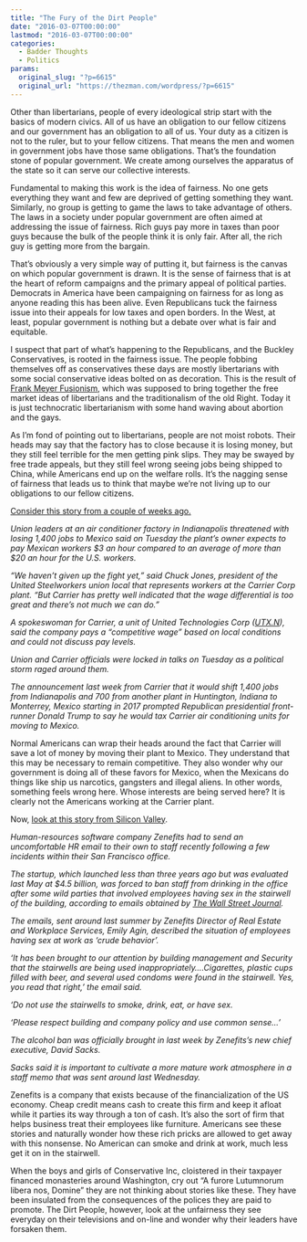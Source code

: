 ```yaml
---
title: "The Fury of the Dirt People"
date: "2016-03-07T00:00:00"
lastmod: "2016-03-07T00:00:00"
categories:
  - Badder Thoughts
  - Politics
params:
  original_slug: "?p=6615"
  original_url: "https://thezman.com/wordpress/?p=6615"
---
```


Other than libertarians, people of every ideological strip start with
the basics of modern civics. All of us have an obligation to our fellow
citizens and our government has an obligation to all of us. Your duty as
a citizen is not to the ruler, but to your fellow citizens. That means
the men and women in government jobs have those same obligations. That’s
the foundation stone of popular government. We create among ourselves
the apparatus of the state so it can serve our collective interests.

Fundamental to making this work is the idea of fairness. No one gets
everything they want and few are deprived of getting something they
want. Similarly, no group is getting to game the laws to take advantage
of others. The laws in a society under popular government are often
aimed at addressing the issue of fairness. Rich guys pay more in taxes
than poor guys because the bulk of the people think it is only fair.
After all, the rich guy is getting more from the bargain.

That’s obviously a very simple way of putting it, but fairness is the
canvas on which popular government is drawn. It is the sense of fairness
that is at the heart of reform campaigns and the primary appeal of
political parties. Democrats in America have been campaigning on
fairness for as long as anyone reading this has been alive. Even
Republicans tuck the fairness issue into their appeals for low taxes and
open borders. In the West, at least, popular government is nothing but a
debate over what is fair and equitable.

I suspect that part of what’s happening to the Republicans, and the
Buckley Conservatives, is rooted in the fairness issue. The people
fobbing themselves off as conservatives these days are mostly
libertarians with some social conservative ideas bolted on as
decoration. This is the result of
<a href="https://en.wikipedia.org/wiki/Fusionism" rel="noopener"
target="_blank">Frank Meyer Fusionism</a>, which was supposed to bring
together the free market ideas of libertarians and the traditionalism of
the old Right. Today it is just technocratic libertarianism with some
hand waving about abortion and the gays.

As I’m fond of pointing out to libertarians, people are not moist
robots. Their heads may say that the factory has to close because it is
losing money, but they still feel terrible for the men getting pink
slips. They may be swayed by free trade appeals, but they still feel
wrong seeing jobs being shipped to China, while Americans end up on the
welfare rolls. It’s the nagging sense of fairness that leads us to think
that maybe we’re not living up to our obligations to our fellow
citizens.

<a
href="http://www.reuters.com/article/us-carriercorp-layoffs-idUSKCN0VP2R6"
rel="noopener" target="_blank">Consider this story from a couple of
weeks ago.</a>

*<span class="articleLocatio</span>n">Union leaders at an air
conditioner factory in Indianapolis threatened with losing 1,400 jobs to
Mexico said on Tuesday the plant’s owner expects to pay Mexican workers
$3 an hour compared to an average of more than $20 an hour for the U.S.
workers.</span>*

*“We haven’t given up the fight yet,” said Chuck Jones, president of the
United Steelworkers union local that represents workers at the Carrier
Corp plant. “But Carrier has pretty well indicated that the wage
differential is too great and there’s not much we can do.”*

*A spokeswoman for Carrier, a unit of United Technologies Corp
(<span id="symbol_UTX.N_0">[UTX.N](http://www.reuters.com/finance/stocks/overview?symbol=UTX.N)</span>),
said the company pays a “competitive wage” based on local conditions and
could not discuss pay levels.*

*Union and Carrier officials were locked in talks on Tuesday as a
political storm raged around them.*

*The announcement last week from Carrier that it would shift 1,400 jobs
from Indianapolis and 700 from another plant in Huntington, Indiana to
Monterrey, Mexico starting in 2017 prompted Republican presidential
front-runner Donald Trump to say he would tax Carrier air conditioning
units for moving to Mexico.*

Normal Americans can wrap their heads around the fact that Carrier will
save a lot of money by moving their plant to Mexico. They understand
that this may be necessary to remain competitive. They also wonder why
our government is doing all of these favors for Mexico, when the
Mexicans do things like ship us narcotics, gangsters and illegal aliens.
In other words, something feels wrong here. Whose interests are being
served here? It is clearly not the Americans working at the Carrier
plant.

Now, <a
href="http://www.dailymail.co.uk/news/article-3459686/Billion-dollar-startup-bans-employees-drinking-office-caught-having-sex-stairwell-staff-parties.html"
rel="noopener" target="_blank">look at this story from Silicon
Valley</a>.

*Human-resources software company Zenefits had to send an uncomfortable
HR email to their own to staff recently following a few incidents within
their San Francisco office.*

*The startup, which launched less than three years ago but was evaluated
last May at $4.5 billion, was forced to ban staff from drinking in the
office after some wild parties that involved employees having sex in the
stairwell of the building, according to emails obtained by <a
href="http://www.wsj.com/article_email/zenefits-once-told-employees-no-sex-in-stairwells-1456183097-lMyQjAxMTI2MjIzMzMyMTMwWj"
rel="nofollow noopener" target="_blank">The Wall Street Journal</a>.*

*The emails, sent around last summer by Zenefits Director of Real Estate
and Workplace Services, Emily Agin, described the situation of employees
having sex at work as ‘crude behavior’.*

*‘It has been brought to our attention by building management and
Security that the stairwells are being used inappropriately….Cigarettes,
plastic cups filled with beer, and several used condoms were found in
the stairwell. Yes, you read that right,’ the email said.*

*‘Do not use the stairwells to smoke, drink, eat, or have sex.*

*‘Please respect building and company policy and use common sense…’*

*The alcohol ban was officially brought in last week by Zenefits’s new
chief executive, David Sacks.*

*Sacks said it is important to cultivate a more mature work atmosphere
in a staff memo that was sent around last Wednesday.*

Zenefits is a company that exists because of the financialization of the
US economy. Cheap credit means cash to create this firm and keep it
afloat while it parties its way through a ton of cash. It’s also the
sort of firm that helps business treat their employees like furniture.
Americans see these stories and naturally wonder how these rich pricks
are allowed to get away with this nonsense. No American can smoke and
drink at work, much less get it on in the stairwell.

When the boys and girls of Conservative Inc, cloistered in their
taxpayer financed monasteries around Washington, cry out “A furore
Lutumnorum libera nos, Domine” they are not thinking about stories like
these. They have been insulated from the consequences of the polices
they are paid to promote. The Dirt People, however, look at the
unfairness they see everyday on their televisions and on-line and wonder
why their leaders have forsaken them.
